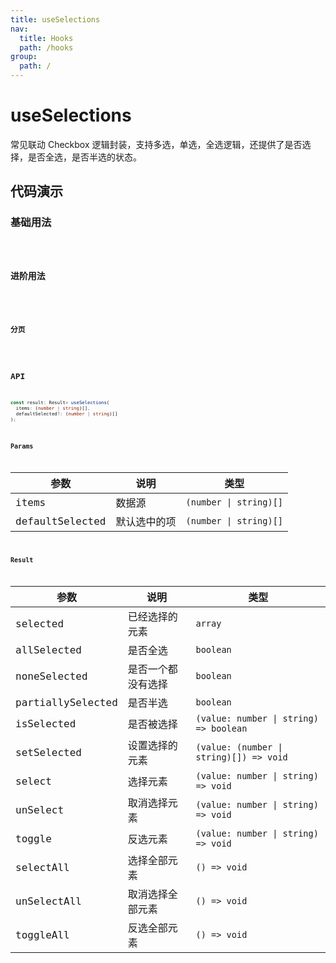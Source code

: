 ```yaml
---
title: useSelections
nav:
  title: Hooks
  path: /hooks
group:
  path: /
---
```


# useSelections

常见联动 Checkbox 逻辑封装，支持多选，单选，全选逻辑，还提供了是否选择，是否全选，是否半选的状态。

## 代码演示

### 基础用法

<code src="./demo/demo01.tsx" />

### 进阶用法

<code src="./demo/demo02.tsx" />

### 分页

<code src="./demo/demo03.tsx" />

## API

```ts
const result: Result= useSelections(
  items: (number | string)[], 
  defaultSelected?: (number | string)[]
);
```

### Params

| 参数 | 说明             | 类型                      |
|------|------------------|---------------------------|
| items | 数据源 | `(number \| string)[]` |
| defaultSelected | 默认选中的项 | `(number \| string)[]` |

### Result

| 参数              | 说明               | 类型                    |
|-------------------|--------------------|-------------------------|
| selected          | 已经选择的元素     | `array`                 |
| allSelected       | 是否全选           | `boolean`               |
| noneSelected      | 是否一个都没有选择 | `boolean`               |
| partiallySelected | 是否半选           | `boolean`               |
| isSelected        | 是否被选择         | `(value: number \| string) => boolean` |
| setSelected       | 设置选择的元素     | `(value: (number \| string)[]) => void`   |
| select            | 选择元素           | `(value: number \| string) => void`    |
| unSelect          | 取消选择元素       | `(value: number \| string) => void`    |
| toggle            | 反选元素           | `(value: number \| string) => void`    |
| selectAll         | 选择全部元素       | `() => void`            |
| unSelectAll       | 取消选择全部元素   | `() => void`            |
| toggleAll         | 反选全部元素       | `() => void`            |
